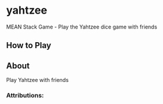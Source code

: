 # yahtzee
MEAN Stack Game - Play the Yahtzee dice game with friends

## How to Play

## About

Play Yahtzee with friends

### Attributions:
